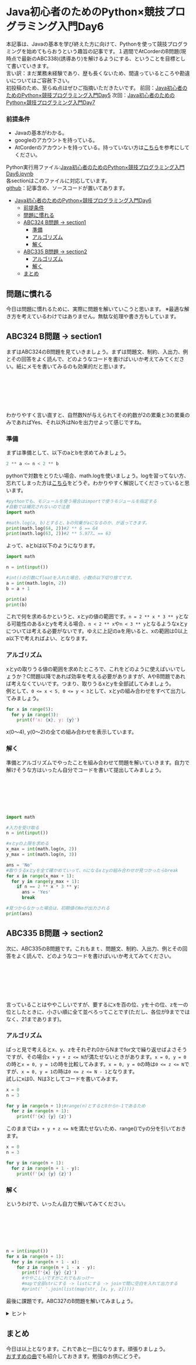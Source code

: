 # Java初心者のためのPython×競技プログラミング入門Day6
本記事は、Javaの基本を学び終えた方に向けて、Pythonを使って競技プログラミングを始めてもらおうという趣旨の記事です。１週間でAtCorderのB問題(現時点で最新のABC338)(誘導あり)を解けるようにする、ということを目標として書いていきます。  
言い訳：まだ業務未経験であり、歴も長くないため、間違っているところや勘違いについてはご容赦下さい。  
初投稿のため、至らぬ点はぜひご指摘いただきたいです。
前回：[Java初心者のためのPython×競技プログラミング入門Day5](#)
次回：[Java初心者のためのPython×競技プログラミング入門Day7](#)

### 前提条件
 - Javaの基本がわかる。
 - googleのアカウントを持っている。
 - AtCorderのアカウントを持っている。持っていない方は[こちら](https://info.atcoder.jp/overview/contest/intro)を参考にしてください。

Python実行用ファイル:[Java初心者のためのPython×競技プログラミング入門Day6.ipynb](https://colab.research.google.com/drive/1lXBuIgEX_Z6kqcpK8jk5g2KUdD4ajYSe?usp=sharing)  
各sectionはこのファイルに対応しています。  
[github](https://github.com/maru3460/python_article)：記事含め、ソースコードが置いてあります。  

- [Java初心者のためのPython×競技プログラミング入門Day6](#java初心者のためのpython競技プログラミング入門day6)
    - [前提条件](#前提条件)
  - [問題に慣れる](#問題に慣れる)
  - [ABC324 B問題 -\> section1](#abc324-b問題---section1)
    - [準備](#準備)
    - [アルゴリズム](#アルゴリズム)
    - [解く](#解く)
  - [ABC335 B問題 -\> section2](#abc335-b問題---section2)
    - [アルゴリズム](#アルゴリズム-1)
    - [解く](#解く-1)
  - [まとめ](#まとめ)

## 問題に慣れる
今日は問題に慣れるために、実際に問題を解いていこうと思います。 
※最適な解き方を考えているわけではありません。無駄な処理や書き方もしています。

## ABC324 B問題 -> section1
まずはABC324のB問題を見ていきましょう。まずは問題文、制約、入出力、例とその回答をよく読んで、どのようなコードを書けばいいか考えてみてください。紙にメモを書いてみるのも効果的だと思います。　　

<br><br><br><br><br>

わかりやすく言い直すと、自然数Nが与えられてその約数が2の累乗と3の累乗のみであればYes、それ以外はNoを出力せよって感じですね。

### 準備
まずは準備として、以下のaとbを求めてみましょう。

```python
2 ** a <= n < 2 ** b
``` 

pythonで対数をとりたい場合、math.logを使いましょう。logを習ってない方、忘れてしまった方は[こちら](https://lab-brains.as-1.co.jp/enjoy-learn/2023/02/41579/)をどうぞ。わかりやすく解説してくださっていると思います。  

```python
#pythonでも、モジュールを使う場合はimportで使うモジュールを指定する
#自動では補完されないので注意
import math

#math.log(a, b)とすると、bの何乗がaになるのか、が返ってきます。
print(math.log(64, 2))#2 ** 6 == 64
print(math.log(63, 2))#2 ** 5.977… == 63
```
よって、aとbは以下のようになります。

```python
import math

n = int(input())

#int()の引数にfloatを入れた場合、小数点以下切り捨てです。
a = int(math.log(n, 2))
b = a + 1

print(a)
print(b)
```

これで何を求めるかというと、xとyの値の範囲です。`n = 2 ** x * 3 ** y`となる可能性のあるxとyを考える場合、`n < 2 ** x`や`n < 3 ** y`となるようなxとyについては考える必要がないです。ゆえに上記のaを用いると、xの範囲は0以上a以下で考えればよい、となります。

### アルゴリズム
xとyの取りうる値の範囲を求めたところで、これをどのように使えばいいでしょうか？C問題以降であれば効率を考える必要がありますが、AやB問題であれば考えなくていいです。つまり、取りうるxとyを全部試してみましょう。  
例として、`0 <= x < 5, 0 <= y < 3`として、xとyの組み合わせをすべて出力してみましょう。  
```python
for x in range(5):
  for y in range(3):
    print(f'x: {x}, y: {y}')
```
x(0～4), y(0～2)の全ての組み合わせを表示しています。

### 解く
準備とアルゴリズムでやったことを組み合わせて問題を解いていきます。自力で解けそうな方はいったん自分でコードを書いて提出してみましょう。  

<br><br><br><br><br>

```python
import math

#入力を受け取る
n = int(input())

#xとyの上限を求める
x_max = int(math.log(n, 2))
y_max = int(math.log(n, 3))

ans = 'No'
#取りうるxとyを全て確かめていって、nになるxとyの組み合わせが見つかったらbreak
for x in range(x_max + 1):
  for y in range(y_max + 1):
    if n == 2 ** x * 3 ** y:
      ans = 'Yes'
      break

#見つからなかった場合は、初期値のNoが出力される
print(ans)
```

## ABC335 B問題 -> section2
次に、ABC335のB問題です。これもまｔ、問題文、制約、入出力、例とその回答をよく読んで、どのようなコードを書けばいいか考えてみてください。

<br><br><br><br><br>

言っていることはややこしいですが、要するにxを百の位、yを十の位、zを一の位としたときに、小さい順に全て並べろってことです(ただし、各位が9までではなく、21まであります)。

### アルゴリズム
ぱっと見で考えるとx、y、zをそれぞれ0からNまでfor文で繰り返せばよさそうですが、その場合`x + y + z <= N`が満たせないときがあります。`x = 0, y = 0`の時と`x = 0, y = 1`の時を比較してみます。`x = 0, y = 0`の時は`0 <= z <= N`ですが、`x = 0, y = 1`の時は`0 <= z <= N - 1`となります。  
試しにxは0、Nは3としてコードを書いてみます。
```python
x = 0
n = 3

for y in range(n + 1):#range(n)とすると0からn-1であるため
  for z in range(n + 1):
    print(f'{x} {y} {z}')
```
このままでは`x + y + z <= N`を満たせないため、range()でyの分を引いておきます。  
```python
x = 0
n = 3

for y in range(n + 1):
  for z in range(n + 1 - y):
    print(f'{x} {y} {z}')
```

### 解く
というわけで、いったん自力で解いてみてください。  

<br><br><br><br><br>

```python
n = int(input())
for x in range(n + 1):
  for y in range(n + 1 - x):
    for z in range(n + 1 - x - y):
      print(f'{x} {y} {z}')          
      #ややこしいですがこれでもおっけー
      #mapで全部strにする -> listにする -> joinで間に空白を入れて出力する
      #print(' '.join(list(map(str, [x, y, z]))))
```

最後に課題です。ABC327のB問題を解いてみましょう。

<details><summary>ヒント</summary><div>

1 <= B <= 10 ** 18であり、
```python
print(15 ** 15 <= 10 ** 18)
#True

print(16 ** 16 <= 10 ** 18)
#False
```
となります。
</div></details>

## まとめ
今日は以上となります。これであと一日になります。頑張りましょう。  
[おすすめの曲](https://www.youtube.com/watch?v=XogSflwXgpw)でも紹介しておきます。勉強のお供にどうぞ。